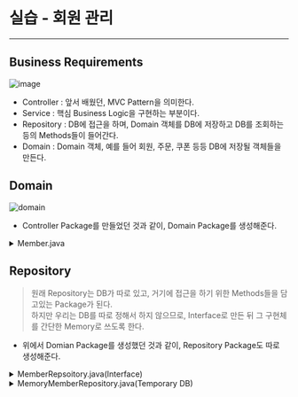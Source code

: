 # 실습 - 회원 관리
---
## Business Requirements
![image](https://user-images.githubusercontent.com/71700079/147756538-c6a30819-aa84-4e0e-bfec-09fd41cae250.png)  
- Controller : 앞서 배웠던, MVC Pattern을 의미한다.
- Service : 핵심 Business Logic을 구현하는 부분이다.
- Repository : DB에 접근을 하며, Domain 객체를 DB에 저장하고 DB를 조회하는 등의 Methods들이 들어간다.
- Domain : Domain 객체, 예를 들어 회원, 주문, 쿠폰 등등 DB에 저장될 객체들을 만든다.

## Domain
![domain](https://user-images.githubusercontent.com/71700079/147757185-77941291-f97e-475d-ba67-919bae2d4e89.png)  
- Controller Package를 만들었던 것과 같이, Domain Package를 생성해준다.

<details>
	<summary>Member.java</summary>
	<div markdown="1">  
		
```java
package com.example.springtest.domain;

public class Member {
    private long id; // Member Information field (Encapsulated)
    private String name;

    public long getID(){ // Getter and Setter
        return id;
    }
    public void setID(long id){
        this.id = id;
    }
    public String getName(){
        return name;
    }
    public void setName(String name){
        this.name = name;
    }
}
```  
</div>
</details>

## Repository
> 원래 Repository는 DB가 따로 있고, 거기에 접근을 하기 위한 Methods들을 담고있는 Package가 된다.  
> 하지만 우리는 DB를 따로 정해서 하지 않으므로, Interface로 만든 뒤 그 구현체를 간단한 Memory로 쓰도록 한다.  

- 위에서 Domian Package를 생성했던 것과 같이, Repository Package도 따로 생성해준다.

<details>
	<summary>MemberRepsoitory.java(Interface)</summary>
	<div markdown="1">
		
```java
package com.example.springtest.repository;

import com.example.springtest.domain.Member;

import java.util.List;
import java.util.Optional;

public interface MemberRepository {
    Member save(Member member);
    Optional<Member> findById(long id);
    Optional<Member> findByName(String name);
    List<Member> findAll();
}
```  

</div>
</details>

<details>
	<summary>MemoryMemberRepository.java(Temporary DB)</summary>
	<div markdown="1">

```java
package com.example.springtest.repository;
import com.example.springtest.domain.Member;
import java.util.*;

public class MemoryMemberRepository implements MemberRepository{

    private static Map<Long, Member> store = new HashMap<>();
    private static long sequence = 0L;

    @Override
    public Member save(Member member) {
        member.setID(++sequence);
        store.put(member.getID(), member);
        return member;
    }

    @Override
    public Optional<Member> findById(long id) {
        return Optional.ofNullable(store.get(id));
    }

    @Override
    public Optional<Member> findByName(String name) {
        return store.values().stream()
                .filter(member -> member.getName().equals(name))
                .findAny();
    }

    @Override
    public List<Member> findAll() {
        return new ArrayList<>(store.values());
    }

    public void clearStore(){
        store.clear();
    }
}
```  

</div>
</details>

